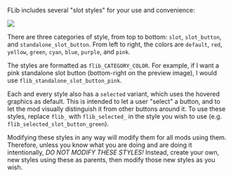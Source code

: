 FLib includes several "slot styles" for your use and convenience:

![](https://raw.githubusercontent.com/factoriolib/flib/a4eb6f47828cad98b63d8bed78b9af6106891c45/docs/assets/slot-style-examples.png)

There are three categories of style, from top to bottom: `slot`, `slot_button`, and `standalone_slot_button`. From left to right, the colors are `default`, `red`, `yellow`, `green`, `cyan`, `blue`, `purple`, and `pink`.

The styles are formatted as `flib_CATEGORY_COLOR`. For example, if I want a pink standalone slot button (bottom-right on the preview image), I would use `flib_standalone_slot_button_pink`.

Each and every style also has a `selected` variant, which uses the hovered graphics as default. This is intended to let a user "select" a button, and to let the mod visually distinguish it from other buttons around it. To use these styles, replace `flib_` with `flib_selected_` in the style you wish to use (e.g. `flib_selected_slot_button_green`).

Modifying these styles in any way will modify them for all mods using them. Therefore, unless you know what you are doing and are doing it intentionally, _DO NOT MODIFY THESE STYLES!_ Instead, create your own, new styles using these as parents, then modify those new styles as you wish.
